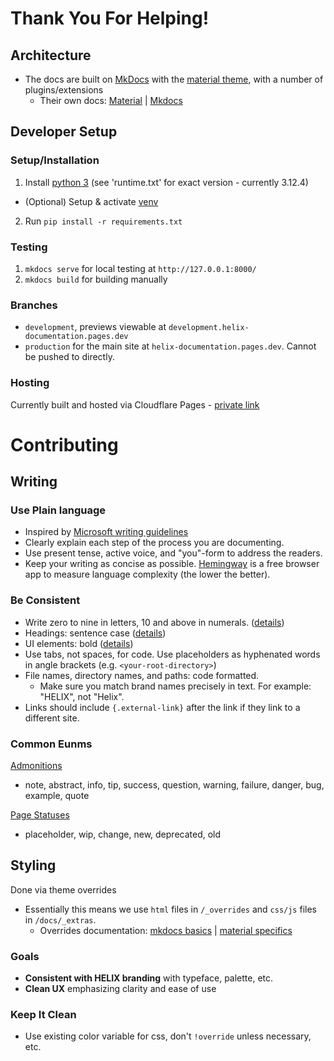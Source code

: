 # Thank You For Helping!

## Architecture
- The docs are built on [MkDocs](https://www.mkdocs.org/) with the [material theme](https://squidfunk.github.io/mkdocs-material/), with a number of plugins/extensions
    - Their own docs: [Material](https://squidfunk.github.io/mkdocs-material/getting-started/) | [Mkdocs](https://www.mkdocs.org/getting-started/)

## Developer Setup

### Setup/Installation
1. Install [python 3](https://www.python.org/downloads/) (see 'runtime.txt' for exact version - currently 3.12.4)
- (Optional) Setup & activate [venv](https://realpython.com/what-is-pip/#using-pip-in-a-python-virtual-environment)
2. Run `pip install -r requirements.txt`

### Testing
1. `mkdocs serve` for local testing at `http://127.0.0.1:8000/`
2. `mkdocs build` for building manually

### Branches
- `development`, previews viewable at `development.helix-documentation.pages.dev`
- `production` for the main site at `helix-documentation.pages.dev`. Cannot be pushed to directly.

### Hosting

Currently built and hosted via Cloudflare Pages - [private link](https://dash.cloudflare.com/d6a088d02c11f99940fa2e342f1893d8/pages/view/helix-documentation)

# Contributing

## Writing

### Use Plain language
- Inspired by [Microsoft writing guidelines](https://learn.microsoft.com/en-us/style-guide/welcome/)
- Clearly explain each step of the process you are documenting.
- Use present tense, active voice, and "you"-form to address the readers.
- Keep your writing as concise as possible. [Hemingway](https://hemingwayapp.com/) is a free browser app to measure language complexity (the lower the better).

### Be Consistent
- Write zero to nine in letters, 10 and above in numerals. ([details](https://learn.microsoft.com/en-us/style-guide/numbers))
- Headings: sentence case ([details](https://learn.microsoft.com/en-us/style-guide/scannable-content/headings#formatting-headings))
- UI elements: bold ([details](https://learn.microsoft.com/en-us/style-guide/procedures-instructions/formatting-text-in-instructions)) 
- Use tabs, not spaces, for code. Use placeholders as hyphenated words in angle brackets (e.g. `<your-root-directory>`)
- File names, directory names, and paths: code formatted.
    - Make sure you match brand names precisely in text. For example: "HELIX", not "Helix".
- Links should include `{.external-link}` after the link if they link to a different site.

### Common Eunms
[Admonitions](https://squidfunk.github.io/mkdocs-material/reference/admonitions/?h=admoni#supported-types)
- note, abstract, info, tip, success, question, warning, failure, danger, bug, example, quote

[Page Statuses](mkdocs.yml)
- placeholder, wip, change, new, deprecated, old

## Styling

Done via theme overrides 
- Essentially this means we use `html` files in `/_overrides` and `css/js` files in `/docs/_extras`.
    - Overrides documentation: [mkdocs basics](https://www.mkdocs.org/user-guide/customizing-your-theme/) | [material specifics](https://squidfunk.github.io/mkdocs-material/customization/)

### Goals
- **Consistent with HELIX branding** with typeface, palette, etc.
- **Clean UX** emphasizing clarity and ease of use

### Keep It Clean
- Use existing color variable for css, don't `!override` unless necessary, etc.